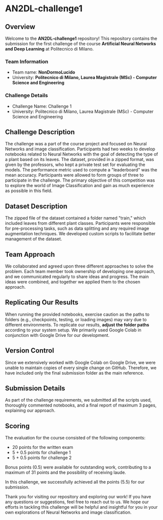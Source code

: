 # AN2DL-challenge1

## Overview

Welcome to the **AN2DL-challenge1** repository! This repository contains the submission for the first challenge of the course **Artificial Neural Networks and Deep Learning** at Politecnico di Milano.

### Team Information

- Team name: **NonDormoLucido**
- University: **Politecnico di Milano, Laurea Magistrale (MSc) - Computer Science and Engineering**

### Challenge Details

- Challenge Name: Challenge 1
- University: Politecnico di Milano, Laurea Magistrale (MSc) - Computer Science and Engineering

## Challenge Description

The challenge was a part of the course project and focused on Neural Networks and image classification. Participants had two weeks to develop notebooks related to Neural Networks with the goal of detecting the type of a plant based on its leaves. The dataset, provided in a zipped format, was given by the professors, who kept a private test set for evaluating the models. The performance metric used to compute a "leaderboard" was the mean accuracy. Participants were allowed to form groups of three to participate in the challenge. The primary objective of this competition was to explore the world of Image Classification and gain as much experience as possible in this field.

## Dataset Description

The zipped file of the dataset contained a folder named "train," which included leaves from different plant classes. Participants were responsible for pre-processing tasks, such as data splitting and any required image augmentation techniques. We developed custom scripts to facilitate better management of the dataset.

## Team Approach

We collaborated and agreed upon three different approaches to solve the problem. Each team member took ownership of developing one approach, and we communicated regularly to share ideas and progress. The main ideas were combined, and together we applied them to the chosen approach.

## Replicating Our Results

When running the provided notebooks, exercise caution as the paths to folders (e.g., checkpoints, testing, or loading images) may vary due to different environments. To replicate our results, **adjust the folder paths** according to your system setup. We primarily used Google Colab in conjunction with Google Drive for our development.

## Version Control

Since we extensively worked with Google Colab on Google Drive, we were unable to maintain copies of every single change on GitHub. Therefore, we have included only the final submission folder as the main reference.

## Submission Details

As part of the challenge requirements, we submitted all the scripts used, thoroughly commented notebooks, and a final report of maximum 3 pages, explaining our approach.

## Scoring

The evaluation for the course consisted of the following components:

- 20 points for the written exam
- 5 + 0.5 points for challenge 1
- 5 + 0.5 points for challenge 2

Bonus points (0.5) were available for outstanding work, contributing to a maximum of 31 points and the possibility of receiving laude.

In this challenge, we successfully achieved all the points (5.5) for our submission.

Thank you for visiting our repository and exploring our work! If you have any questions or suggestions, feel free to reach out to us. We hope our efforts in tackling this challenge will be helpful and insightful for you in your own explorations of Neural Networks and image classification.